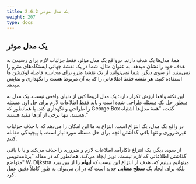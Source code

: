 ```yaml
---
title: 2.6.2 یک مدل موثر
weight: 207
type: docs
---
```


## یک مدل موثر

همهٔ مدل‌ها یک هدف دارند. درواقع یک مدل مؤثر، فقط جزئیات لازم برای رسیدن به هدف خود را نشان میدهد. به عنوان مثال، شما در یک نقشهٔ جهانی ایستگاه‌های مترو را نمی‌بینید. از سوی دیگر، شما نمی‌توانید از یک نقشهٔ مترو برای محاسبه فاصله لوکیشن ها استفاده کنید. هر نقشه فقط اطلاعاتی را که به آن مربوط هست را نگهداری و نمایش میدهد.

این نکته واقعا ارزش تکرار دارد: یک مدل لزوما کپی از دنیای واقعی نیست. یک مدل به منظور حل یک مسئله طراحی شده است و باید فقط اطلاعات لازم برای حل اون مسئله را طراحی و نگهداری کند. یا همانطور که George Box گفت، "همهٔ مدل‌ها اشتباه هستند، تنها برخی از آن‌ها مفید هستند."

در واقع یک مدل، یک انتزاع است. انتزاع به ما این امکان را می‌دهد که با حذف جزئیات غیرضروری و تنها باقی گذاشتن آنچه برای حل مسئله مورد نیاز است، با پیچیدگی مقابله کنیم.

از سوی دیگر، یک انتزاع ناکارآمد اطلاعات لازم و ضروری را حذف می‌کند و یا با باقی گذاشتن اطلاعاتی که لازم نیست، نویز ایجاد می‌کند. همانطور که در مقاله "برنامه‌نویس متواضع" W. Dijkstra میتوانیم ببینیم که، هدف از انتزاع این نیست که **ابهام** را از بین ببرد بلکه برای ایجاد یک **سطح معنایی** جدید است که در آن می‌توان به طور کاملاً دقیق عمل کرد.

